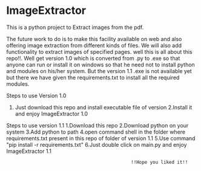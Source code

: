 # ImageExtractor
This is a python project to Extract images from the pdf.

The future work to do is to make this facility available on web and also offering image extraction from different kinds of files.
We will also add functionality to extract images of specified pages.
well this is all about this repo!!.
Well get version 1.0 which is converted from .py to .exe so that anyone can run or install it on windows so that he need not to install python and modules on his/her system.
But the version 1.1 .exe is not available yet but there we have given the requirements.txt to install all the required modules.

Steps to use Version 1.0
1. Just download this repo and install executable file of version 
2.Install it and enjoy ImageExtractor 1.0



Steps to use version 1.1
1.Download this repo
2.Download python on your system
3.Add python to path
4.open command shell in the folder where requirements.txt present in this repo of folder of version 1.1
5.Use command "pip install -r requirements.txt"
6.Just double click on main.py and enjoy ImageExtractor 1.1



                                                  !!Hope you liked it!!
